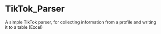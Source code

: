 # TikTok_Parser
A simple TikTok parser, for collecting information from a profile and writing it to a table (Excel)
